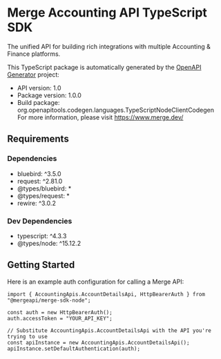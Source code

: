 # Merge Accounting API TypeScript SDK

The unified API for building rich integrations with multiple Accounting & Finance platforms.

This TypeScript package is automatically generated by the [OpenAPI Generator](https://openapi-generator.tech) project:

* API version: 1.0
* Package version: 1.0.0
* Build package: org.openapitools.codegen.languages.TypeScriptNodeClientCodegen For more information, please visit https://www.merge.dev/

<a name="requirements"></a>
## Requirements

### Dependencies

* bluebird: ^3.5.0
* request: ^2.81.0
* @types/bluebird: *
* @types/request: *
* rewire: ^3.0.2

### Dev Dependencies
* typescript: ^4.3.3
* @types/node: ^15.12.2

<a name="getting-started"></a>
## Getting Started

Here is an example auth configuration for calling a Merge API:

```
import { AccountingApis.AccountDetailsApi, HttpBearerAuth } from "@mergeapi/merge-sdk-node";

const auth = new HttpBearerAuth();
auth.accessToken = "YOUR_API_KEY";

// Substitute AccountingApis.AccountDetailsApi with the API you're trying to use
const apiInstance = new AccountingApis.AccountDetailsApi();
apiInstance.setDefaultAuthentication(auth);
```
